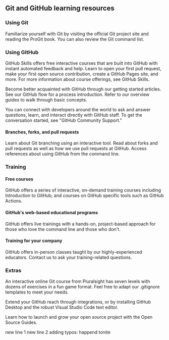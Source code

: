 ## Git and GitHub learning resources ##

### Using Git ###

Familiarize yourself with Git by visiting the official Git project site and reading the ProGit book. You can also review the Git command list.

### Using GitHub ###

GitHub Skills offers free interactive courses that are built into GitHub with instant automated feedback and help. Learn to open your first pull request, make your first open source contribution, create a GitHub Pages site, and more. For more information about course offerings, see GitHub Skills.

Become better acquainted with GitHub through our getting started articles. See our GitHub flow for a process introduction. Refer to our overview guides to walk through basic concepts.

You can connect with developers around the world to ask and answer questions, learn, and interact directly with GitHub staff. To get the conversation started, see "GitHub Community Support."

#### Branches, forks, and pull requests ####

Learn about Git branching using an interactive tool. Read about forks and pull requests as well as how we use pull requests at GitHub. Access references about using GitHub from the command line.

### Training ###

#### Free courses ####

GitHub offers a series of interactive, on-demand training courses including Introduction to GitHub; and courses on GitHub specific tools such as GitHub Actions.

#### GitHub's web-based educational programs ####

GitHub offers live trainings with a hands-on, project-based approach for those who love the command line and those who don't.

#### Training for your company ####

GitHub offers in-person classes taught by our highly-experienced educators. Contact us to ask your training-related questions.

### Extras ###

An interactive online Git course from Pluralsight has seven levels with dozens of exercises in a fun game format. Feel free to adapt our .gitignore templates to meet your needs.

Extend your GitHub reach through integrations, or by installing GitHub Desktop and the robust Visual Studio Code text editor.

Learn how to launch and grow your open source project with the Open Source Guides.

new line 1
new line 2
adding typos: happend tonite
